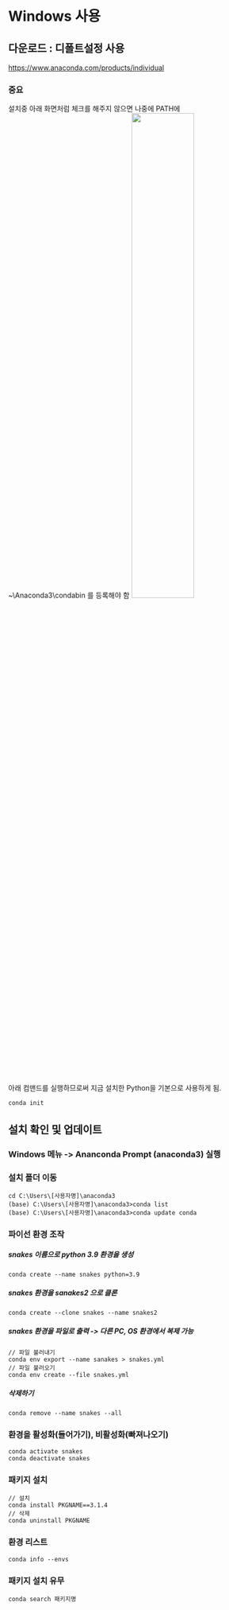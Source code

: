 # Windows 사용
## 다운로드 : 디폴트설정 사용
https://www.anaconda.com/products/individual

### 중요
설치중 아래 화면처럼 체크를 해주지 않으면 나중에 PATH에 ~\Anaconda3\condabin 를 등록해야 함
<img src=https://i.stack.imgur.com/11aGz.png width=50% height=50%/>    
아래 컴맨드를 실행하므로써 지금 설치한 Python을 기본으로 사용하게 됨. 

    conda init

## 설치 확인 및 업데이트
### Windows 메뉴 -> Ananconda Prompt (anaconda3) 실행
### 설치 폴더 이동
    cd C:\Users\[사용자명]\anaconda3
    (base) C:\Users\[사용자명]\anaconda3>conda list
    (base) C:\Users\[사용자명]\anaconda3>conda update conda
    
### 파이선 환경 조작
##### snakes 이름으로 python 3.9 환경을 생성
    conda create --name snakes python=3.9
##### snakes 환경을 sanakes2 으로 클론
    conda create --clone snakes --name snakes2
##### snakes 환경을 파일로 출력 -> 다른 PC, OS 환경에서 복제 가능
    // 파일 불러내기
    conda env export --name sanakes > snakes.yml
    // 파일 불러오기
    conda env create --file snakes.yml
##### 삭제하기
    conda remove --name snakes --all

### 환경을 활성화(들어가기), 비활성화(빠져나오기)
    conda activate snakes
    conda deactivate snakes
### 패키지 설치
    // 설치
    conda install PKGNAME==3.1.4
    // 삭제
    conda uninstall PKGNAME
    
### 환경 리스트
    conda info --envs
    
### 패키지 설치 유무
    conda search 패키지명
    
